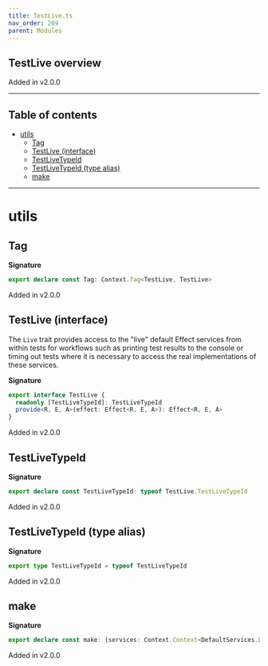 ```yaml
---
title: TestLive.ts
nav_order: 269
parent: Modules
---
```


## TestLive overview

Added in v2.0.0

---

<h2 class="text-delta">Table of contents</h2>

- [utils](#utils)
  - [Tag](#tag)
  - [TestLive (interface)](#testlive-interface)
  - [TestLiveTypeId](#testlivetypeid)
  - [TestLiveTypeId (type alias)](#testlivetypeid-type-alias)
  - [make](#make)

---

# utils

## Tag

**Signature**

```ts
export declare const Tag: Context.Tag<TestLive, TestLive>
```

Added in v2.0.0

## TestLive (interface)

The `Live` trait provides access to the "live" default Effect services from
within tests for workflows such as printing test results to the console or
timing out tests where it is necessary to access the real implementations of
these services.

**Signature**

```ts
export interface TestLive {
  readonly [TestLiveTypeId]: TestLiveTypeId
  provide<R, E, A>(effect: Effect<R, E, A>): Effect<R, E, A>
}
```

Added in v2.0.0

## TestLiveTypeId

**Signature**

```ts
export declare const TestLiveTypeId: typeof TestLive.TestLiveTypeId
```

Added in v2.0.0

## TestLiveTypeId (type alias)

**Signature**

```ts
export type TestLiveTypeId = typeof TestLiveTypeId
```

Added in v2.0.0

## make

**Signature**

```ts
export declare const make: (services: Context.Context<DefaultServices.DefaultServices>) => TestLive
```

Added in v2.0.0
